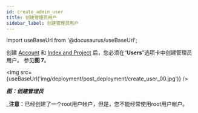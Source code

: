 ```yaml
---
id: create_admin_user
title: 创建管理员用户
sidebar_label: 创建管理员用户
---
```


import useBaseUrl from '@docusaurus/useBaseUrl';

创建 [Account](/deployment/post_deployment/link_aws_account) 和 [Index and Project](/deployment/post_deployment/create_index_project) 后，您必须在“**Users**”选项卡中创建管理员用户。 参见**图 7**。

<img src={useBaseUrl('img/deployment/post_deployment/create_user_00.jpg')} />

_**图：创建管理员**_


_**注意**：已经创建了一个root用户帐户，但是，您不能经常使用root用户帐户。
